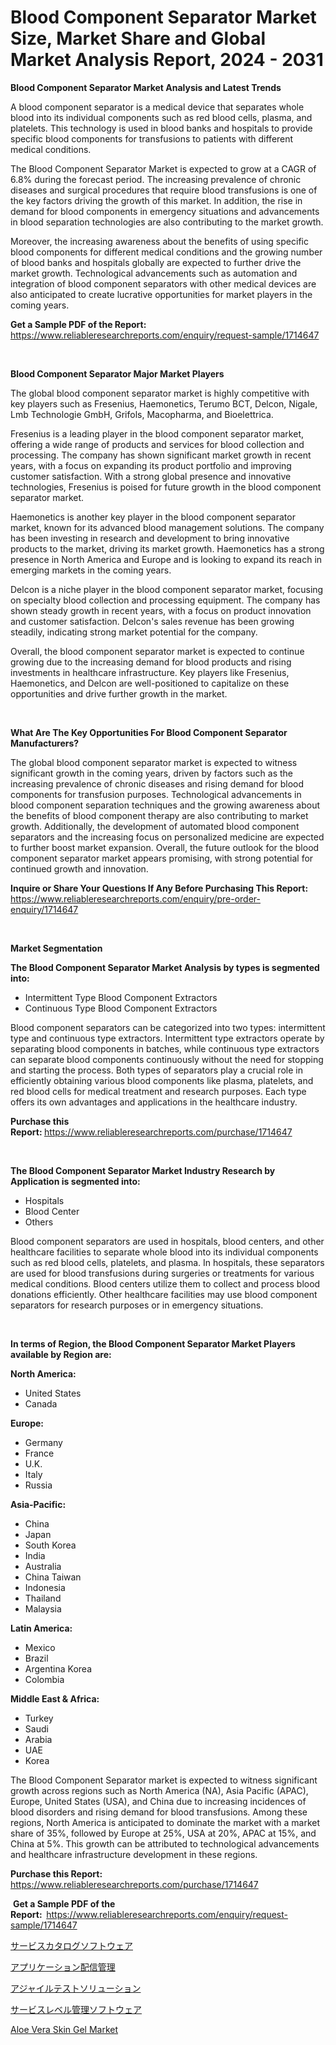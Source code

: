 <p><h1>Blood Component Separator Market Size, Market Share and Global Market Analysis Report, 2024 - 2031</h1></p><p><strong>Blood Component Separator Market Analysis and Latest Trends</strong></p>
<p><p>A blood component separator is a medical device that separates whole blood into its individual components such as red blood cells, plasma, and platelets. This technology is used in blood banks and hospitals to provide specific blood components for transfusions to patients with different medical conditions.</p><p>The Blood Component Separator Market is expected to grow at a CAGR of 6.8% during the forecast period. The increasing prevalence of chronic diseases and surgical procedures that require blood transfusions is one of the key factors driving the growth of this market. In addition, the rise in demand for blood components in emergency situations and advancements in blood separation technologies are also contributing to the market growth.</p><p>Moreover, the increasing awareness about the benefits of using specific blood components for different medical conditions and the growing number of blood banks and hospitals globally are expected to further drive the market growth. Technological advancements such as automation and integration of blood component separators with other medical devices are also anticipated to create lucrative opportunities for market players in the coming years.</p></p>
<p><strong>Get a Sample PDF of the Report:&nbsp;</strong> <a href="https://www.reliableresearchreports.com/enquiry/request-sample/1714647">https://www.reliableresearchreports.com/enquiry/request-sample/1714647</a></p>
<p>&nbsp;</p>
<p><strong>Blood Component Separator Major Market Players</strong></p>
<p><p>The global blood component separator market is highly competitive with key players such as Fresenius, Haemonetics, Terumo BCT, Delcon, Nigale, Lmb Technologie GmbH, Grifols, Macopharma, and Bioelettrica.</p><p>Fresenius is a leading player in the blood component separator market, offering a wide range of products and services for blood collection and processing. The company has shown significant market growth in recent years, with a focus on expanding its product portfolio and improving customer satisfaction. With a strong global presence and innovative technologies, Fresenius is poised for future growth in the blood component separator market.</p><p>Haemonetics is another key player in the blood component separator market, known for its advanced blood management solutions. The company has been investing in research and development to bring innovative products to the market, driving its market growth. Haemonetics has a strong presence in North America and Europe and is looking to expand its reach in emerging markets in the coming years.</p><p>Delcon is a niche player in the blood component separator market, focusing on specialty blood collection and processing equipment. The company has shown steady growth in recent years, with a focus on product innovation and customer satisfaction. Delcon's sales revenue has been growing steadily, indicating strong market potential for the company.</p><p>Overall, the blood component separator market is expected to continue growing due to the increasing demand for blood products and rising investments in healthcare infrastructure. Key players like Fresenius, Haemonetics, and Delcon are well-positioned to capitalize on these opportunities and drive further growth in the market.</p></p>
<p>&nbsp;</p>
<p><strong>What Are The Key Opportunities For Blood Component Separator Manufacturers?</strong></p>
<p><p>The global blood component separator market is expected to witness significant growth in the coming years, driven by factors such as the increasing prevalence of chronic diseases and rising demand for blood components for transfusion purposes. Technological advancements in blood component separation techniques and the growing awareness about the benefits of blood component therapy are also contributing to market growth. Additionally, the development of automated blood component separators and the increasing focus on personalized medicine are expected to further boost market expansion. Overall, the future outlook for the blood component separator market appears promising, with strong potential for continued growth and innovation.</p></p>
<p><strong>Inquire or Share Your Questions If Any Before Purchasing This Report:</strong> <a href="https://www.reliableresearchreports.com/enquiry/pre-order-enquiry/1714647">https://www.reliableresearchreports.com/enquiry/pre-order-enquiry/1714647</a></p>
<p>&nbsp;</p>
<p><strong>Market Segmentation</strong></p>
<p><strong>The Blood Component Separator Market Analysis by types is segmented into:</strong></p>
<p><ul><li>Intermittent Type Blood Component Extractors</li><li>Continuous Type Blood Component Extractors</li></ul></p>
<p><p>Blood component separators can be categorized into two types: intermittent type and continuous type extractors. Intermittent type extractors operate by separating blood components in batches, while continuous type extractors can separate blood components continuously without the need for stopping and starting the process. Both types of separators play a crucial role in efficiently obtaining various blood components like plasma, platelets, and red blood cells for medical treatment and research purposes. Each type offers its own advantages and applications in the healthcare industry.</p></p>
<p><strong>Purchase this Report:&nbsp;</strong><a href="https://www.reliableresearchreports.com/purchase/1714647">https://www.reliableresearchreports.com/purchase/1714647</a></p>
<p>&nbsp;</p>
<p><strong>The Blood Component Separator Market Industry Research by Application is segmented into:</strong></p>
<p><ul><li>Hospitals</li><li>Blood Center</li><li>Others</li></ul></p>
<p><p>Blood component separators are used in hospitals, blood centers, and other healthcare facilities to separate whole blood into its individual components such as red blood cells, platelets, and plasma. In hospitals, these separators are used for blood transfusions during surgeries or treatments for various medical conditions. Blood centers utilize them to collect and process blood donations efficiently. Other healthcare facilities may use blood component separators for research purposes or in emergency situations.</p></p>
<p>&nbsp;</p>
<p><strong>In terms of Region, the Blood Component Separator Market Players available by Region are:</strong></p>
<p>
    <p> <strong> North America: </strong>
        <ul>
            <li>United States</li>
            <li>Canada</li>
        </ul>
        </p> 
    <p> <strong> Europe: </strong>
        <ul>
            <li>Germany</li>
            <li>France</li>
            <li>U.K.</li>
            <li>Italy</li>
            <li>Russia</li>
        </ul>
        </p> 
    <p> <strong> Asia-Pacific: </strong>
        <ul>
            <li>China</li>
            <li>Japan</li>
            <li>South Korea</li>
            <li>India</li>
            <li>Australia</li>
            <li>China Taiwan</li>
            <li>Indonesia</li>
            <li>Thailand</li>
            <li>Malaysia</li>
        </ul>
        </p> 
    <p> <strong> Latin America: </strong>
        <ul>
            <li>Mexico</li>
            <li>Brazil</li>
            <li>Argentina Korea</li>
            <li>Colombia</li>
        </ul>
        </p> 
    <p> <strong> Middle East & Africa: </strong>
        <ul>
            <li>Turkey</li>
            <li>Saudi</li>
            <li>Arabia</li>
            <li>UAE</li>
            <li>Korea</li>
        </ul>
    </p>
    </p>
<p><p>The Blood Component Separator market is expected to witness significant growth across regions such as North America (NA), Asia Pacific (APAC), Europe, United States (USA), and China due to increasing incidences of blood disorders and rising demand for blood transfusions. Among these regions, North America is anticipated to dominate the market with a market share of 35%, followed by Europe at 25%, USA at 20%, APAC at 15%, and China at 5%. This growth can be attributed to technological advancements and healthcare infrastructure development in these regions.</p></p>
<p><strong>Purchase this Report: </strong><a href="https://www.reliableresearchreports.com/purchase/1714647">https://www.reliableresearchreports.com/purchase/1714647</a></p>
<p>&nbsp;<strong>Get a Sample PDF of the Report:&nbsp;&nbsp;</strong><a href="https://www.reliableresearchreports.com/enquiry/request-sample/1714647">https://www.reliableresearchreports.com/enquiry/request-sample/1714647</a></p>
<p><strong></strong></p>
<p><p><a href="https://github.com/cnnriuez22368/Market-Research-Report-List-1/blob/main/6178621183276.md">サービスカタログソフトウェア</a></p><p><a href="https://github.com/zekaoe592392/Market-Research-Report-List-1/blob/main/2185779183279.md">アプリケーション配信管理</a></p><p><a href="https://github.com/cnnriuez22368/Market-Research-Report-List-1/blob/main/1334132183278.md">アジャイルテストソリューション</a></p><p><a href="https://github.com/zekaoe592392/Market-Research-Report-List-1/blob/main/9614798183277.md">サービスレベル管理ソフトウェア</a></p><p><a href="https://github.com/RickHolmes3/Market-Research-Report-List-3/blob/main/aloe-vera-skin-gel-market.md">Aloe Vera Skin Gel Market</a></p></p>
